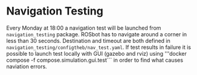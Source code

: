 # Navigation Testing
Every Monday at 18:00 a navigation test will be launched from ```navigation_testing``` package. ROSbot has to navigate around a corner in less than 30 seconds. Destination and timeout are both defined in ```navigation_testing/configtheb/nav_test.yaml```. If test results in failure it is possible to launch test locally with GUI (gazebo and rviz) using '''docker compose -f compose.simulation.gui.test```  in order to find what causes naviation errors.